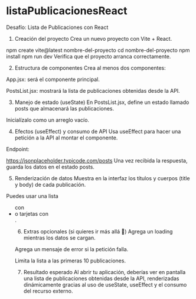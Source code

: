 # listaPublicacionesReact
Desafío: Lista de Publicaciones con React
1. Creación del proyecto
Crea un nuevo proyecto con Vite + React.

npm create vite@latest nombre-del-proyecto cd nombre-del-proyecto npm install npm run dev
Verifica que el proyecto arranca correctamente.

2. Estructura de componentes
Crea al menos dos componentes:

App.jsx: será el componente principal.

PostsList.jsx: mostrará la lista de publicaciones obtenidas desde la API.

3. Manejo de estado (useState)
En PostsList.jsx, define un estado llamado posts que almacenará las publicaciones.

Inicialízalo como un arreglo vacío.

4. Efectos (useEffect) y consumo de API
Usa useEffect para hacer una petición a la API al montar el componente.

Endpoint:

https://jsonplaceholder.typicode.com/posts
Una vez recibida la respuesta, guarda los datos en el estado posts.

5. Renderización de datos
Muestra en la interfaz los títulos y cuerpos (title y body) de cada publicación.

Puedes usar una lista <ul> con <li> o tarjetas con <div>.

6. Extras opcionales (si quieres ir más allá 🚀)
Agrega un loading mientras los datos se cargan.

Agrega un mensaje de error si la petición falla.

Limita la lista a las primeras 10 publicaciones.

7. Resultado esperado
Al abrir tu aplicación, deberías ver en pantalla una lista de publicaciones obtenidas desde la API, renderizadas dinámicamente gracias al uso de useState, useEffect y el consumo del recurso externo.